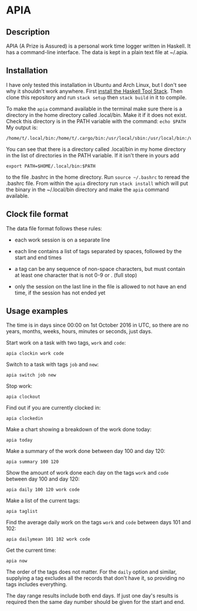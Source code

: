 # APIA
## Description
APIA (A Prize is Assured) is a personal work time logger written in Haskell.  It has a command-line interface.  The data is kept in a plain text file at ~/.apia. 

## Installation

I have only tested this installation in Ubuntu and Arch Linux, but I don't see why it shouldn't work anywhere.  First [install the Haskell Tool Stack](https://docs.haskellstack.org/en/stable/install_and_upgrade/).  Then clone this repository and run `stack setup` then `stack build` in it to compile.  

To make the `apia` command available in the terminal make sure there is a directory in the home directory called .local/bin.  Make it if it does not exist.  Check this directory is in the PATH variable with the command:
```echo $PATH```
My output is:
```
/home/t/.local/bin:/home/t/.cargo/bin:/usr/local/sbin:/usr/local/bin:/usr/bin:/usr/bin/site_perl:/usr/bin/vendor_perl:/usr/bin/core_perl
```
You can see that there is a directory called .local/bin in my home directory in the list of directories in the PATH variable.  If it isn't there in yours add
```
export PATH=$HOME/.local/bin:$PATH
```
to the file .bashrc in the home directory.  Run `source ~/.bashrc` to reread the .bashrc file.   From within the `apia` directory run `stack install` which will put the binary in the ~/.local/bin directory and make the `apia` command available.

## Clock file format

The data file format follows these rules:

+ each work session is on a separate line

+ each line contains a list of tags separated by spaces, followed by the start and end times

+ a tag can be any sequence of non-space characters, but must contain at least one character that is not 0-9 or . (full stop)

+ only the session on the last line in the file is allowed to not have an end time, if the session has not ended yet

## Usage examples

The time is in days since 00:00 on 1st October 2016 in UTC, so there are no years, months, weeks, hours, minutes or seconds, just days.

Start work on a task with two tags, `work` and `code`:

```apia clockin work code```

Switch to a task with tags `job` and `new`:

```apia switch job new```

Stop work:

```apia clockout```

Find out if you are currently clocked in:

```apia clockedin```

Make a chart showing a breakdown of the work done today:

```apia today```

Make a summary of the work done between day 100 and day 120:

```apia summary 100 120```

Show the amount of work done each day on the tags `work` and `code` between day 100 and day 120:

```apia daily 100 120 work code```

Make a list of the current tags:

```apia taglist```

Find the average daily work on the tags `work` and `code` between days 101 and 102:

```apia dailymean 101 102 work code```

Get the current time:

```apia now```

The order of the tags does not matter.  For the `daily` option and similar, supplying a tag excludes all the records that don't have it, so providing no tags includes everything.

The day range results include both end days.  If just one day's results is required then the same day number should be given for the start and end.
